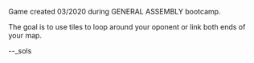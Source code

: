 Game created 03/2020 during GENERAL ASSEMBLY bootcamp.



The goal is to use tiles to loop around your oponent or link both ends of your map.



--_sols